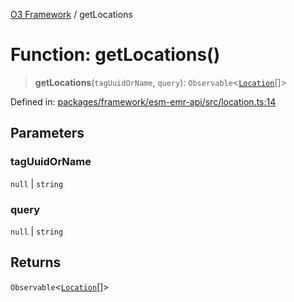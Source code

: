[O3 Framework](../API.md) / getLocations

# Function: getLocations()

> **getLocations**(`tagUuidOrName`, `query`): `Observable`\<[`Location`](../interfaces/Location.md)[]\>

Defined in: [packages/framework/esm-emr-api/src/location.ts:14](https://github.com/its-kios09/openmrs-esm-core/blob/main/packages/framework/esm-emr-api/src/location.ts#L14)

## Parameters

### tagUuidOrName

`null` | `string`

### query

`null` | `string`

## Returns

`Observable`\<[`Location`](../interfaces/Location.md)[]\>
